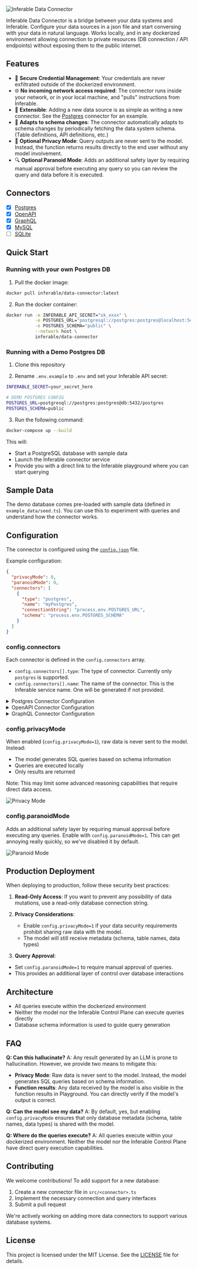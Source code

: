![Inferable Data Connector](./assets/hero.png)

Inferable Data Connector is a bridge between your data systems and Inferable. Configure your data sources in a json file and start conversing with your data in natural language. Works locally, and in any dockerized environment allowing connection to private resources (DB connection / API endpoints) without exposing them to the public internet.

## Features

- 🔐 **Secure Credential Management**: Your credentials are never exfiltrated outside of the dockerized environment.
- 🌐 **No incoming network access required**: The connector runs inside your network, or in your local machine, and "pulls" instructions from Inferable.
- 🧩 **Extensible**: Adding a new data source is as simple as writing a new connector. See the [Postgres](./src/postgres.ts) connector for an example.
- 🔄 **Adapts to schema changes**: The connector automatically adapts to schema changes by periodically fetching the data system schema. (Table definitions, API definitions, etc.)
- 🤿 **Optional Privacy Mode**: Query outputs are never sent to the model. Instead, the function returns results directly to the end user without any model involvement.
- 🔍 **Optional Paranoid Mode**: Adds an additional safety layer by requiring manual approval before executing any query so you can review the query and data before it is executed.

## Connectors

- [x] [Postgres](./src/postgres/postgres.ts)
- [x] [OpenAPI](./src/open-api/open-api.ts)
- [x] [GraphQL](./src/graphql/graphql.ts)
- [x] [MySQL](./src/mysql/mysql.ts)
- [ ] [SQLite](./src/sqlite/sqlite.ts)

## Quick Start

### Running with your own Postgres DB

1. Pull the docker image:

```bash
docker pull inferable/data-connector:latest
```

2. Run the docker container:

```bash
docker run -e INFERABLE_API_SECRET="sk_xxxx" \
           -e POSTGRES_URL="postgresql://postgres:postgres@localhost:5432/postgres" \
           -e POSTGRES_SCHEMA="public" \
           --network host \
           inferable/data-connector
```

### Running with a Demo Postgres DB

1. Clone this repository

2. Rename `.env.example` to `.env` and set your Inferable API secret:

```bash
INFERABLE_SECRET=your_secret_here

# DEMO POSTGRES CONFIG
POSTGRES_URL=postgresql://postgres:postgres@db:5432/postgres
POSTGRES_SCHEMA=public
```

3. Run the following command:

```bash
docker-compose up --build
```

This will:

- Start a PostgreSQL database with sample data
- Launch the Inferable connector service
- Provide you with a direct link to the Inferable playground where you can start querying

## Sample Data

The demo database comes pre-loaded with sample data (defined in `example_data/seed.ts`). You can use this to experiment with queries and understand how the connector works.

## Configuration

The connector is configured using the [`config.json`](./config.json) file.

Example configuration:

```json
{
  "privacyMode": 0,
  "paranoidMode": 0,
  "connectors": [
    {
      "type": "postgres",
      "name": "myPostgres",
      "connectionString": "process.env.POSTGRES_URL",
      "schema": "process.env.POSTGRES_SCHEMA"
    }
  ]
}
```

### config.connectors

Each connector is defined in the `config.connectors` array.

- `config.connectors[].type`: The type of connector. Currently only `postgres` is supported.
- `config.connectors[].name`: The name of the connector. This is the Inferable service name. One will be generated if not provided.

<details>
<summary>Postgres Connector Configuration</summary>

- `config.connectors[].connectionString`: The connection string to your database. (e.g. `postgresql://postgres:postgres@localhost:5432/postgres`)
- `config.connectors[].schema`: The schema to use. (e.g. `public`)

</details>

<details>
<summary>OpenAPI Connector Configuration</summary>

- `config.connectors[].specUrl`: The URL to your OpenAPI spec. Must be publicly accessible.
- `config.connectors[].endpoint`: The endpoint to use. (e.g. `https://api.inferable.ai`)
- `config.connectors[].defaultHeaders`: The default headers to use. (e.g. `{"Authorization": "Bearer <token>"}`)

</details>

<details>
<summary>GraphQL Connector Configuration</summary>

- `config.connectors[].schemaUrl`: The URL to your GraphQL schema. Must be publicly accessible.
- `config.connectors[].endpoint`: The endpoint to use. (e.g. `https://api.inferable.ai`)
- `config.connectors[].defaultHeaders`: The default headers to use. (e.g. `{"Authorization": "Bearer <token>"}`)

</details>

### config.privacyMode

When enabled (`config.privacyMode=1`), raw data is never sent to the model. Instead:

- The model generates SQL queries based on schema information
- Queries are executed locally
- Only results are returned

Note: This may limit some advanced reasoning capabilities that require direct data access.

![Privacy Mode](./assets/privacy.png)

### config.paranoidMode

Adds an additional safety layer by requiring manual approval before executing any queries. Enable with `config.paranoidMode=1`. This can get annoying really quickly, so we've disabled it by default.

![Paranoid Mode](./assets/paranoid.gif)

## Production Deployment

When deploying to production, follow these security best practices:

1. **Read-Only Access**: If you want to prevent any possibility of data mutations, use a read-only database connection string.

2. **Privacy Considerations**:

   - Enable `config.privacyMode=1` if your data security requirements prohibit sharing raw data with the model.
   - The model will still receive metadata (schema, table names, data types)

3. **Query Approval**:

- Set `config.paranoidMode=1` to require manual approval of queries.
- This provides an additional layer of control over database interactions

## Architecture

- All queries execute within the dockerized environment
- Neither the model nor the Inferable Control Plane can execute queries directly
- Database schema information is used to guide query generation

## FAQ

**Q: Can this hallucinate?**
A: Any result generated by an LLM is prone to hallucination. However, we provide two means to mitigate this:

- **Privacy Mode**: Raw data is never sent to the model. Instead, the model generates SQL queries based on schema information.
- **Function results**: Any data received by the model is also visible in the function results in Playground. You can directly verify if the model's output is correct.

**Q: Can the model see my data?**
A: By default, yes, but enabling `config.privacyMode` ensures that only database metadata (schema, table names, data types) is shared with the model.

**Q: Where do the queries execute?**
A: All queries execute within your dockerized environment. Neither the model nor the Inferable Control Plane have direct query execution capabilities.

## Contributing

We welcome contributions! To add support for a new database:

1. Create a new connector file in `src/<connector>.ts`
2. Implement the necessary connection and query interfaces
3. Submit a pull request

We're actively working on adding more data connectors to support various database systems.

## License

This project is licensed under the MIT License. See the [LICENSE](LICENSE) file for details.
